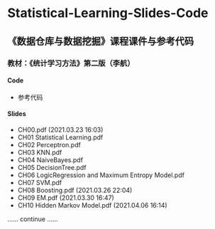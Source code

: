 # Statistical-Learning-Slides-Code

## 《数据仓库与数据挖掘》课程课件与参考代码

### 教材：《统计学习方法》第二版（李航）

#### Code 

- 参考代码

#### Slides

- CH00.pdf (2021.03.23 16:03)
- CH01 Statistical Learning.pdf
- CH02 Perceptron.pdf
- CH03 KNN.pdf
- CH04 NaiveBayes.pdf
- CH05 DecisionTree.pdf
- CH06 LogicRegression and Maximum Entropy Model.pdf
- CH07 SVM.pdf
- CH08 Boosting.pdf  (2021.03.26 22:04)
- CH09 EM.pdf (2021.03.30 16:47)
- CH10 Hidden Markov Model.pdf (2021.04.06 16:14)

...... continue ......
